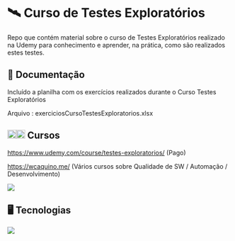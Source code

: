 # :artificial_satellite: Curso de Testes Exploratórios

Repo que contém material sobre o curso de Testes Exploratórios realizado na Udemy para conhecimento e aprender, na prática, como são realizados estes testes.

## :briefcase: Documentação

Incluído a planilha com os exercícios realizados durante o Curso Testes Exploratórios

<p> Arquivo : exerciciosCursoTestesExploratorios.xlsx </p> 

## <code><img src="https://github.githubassets.com/images/icons/emoji/unicode/1f393.png" width="20"></code><code><img src="https://github.githubassets.com/images/icons/emoji/unicode/1f4da.png" width="20"></code> Cursos

https://www.udemy.com/course/testes-exploratorios/ (Pago)

https://wcaquino.me/ (Vários cursos sobre Qualidade de SW / Automação / Desenvolvimento)

<code><img src="https://img.shields.io/badge/Udemy-EC5252?style=for-the-badge&logo=Udemy&logoColor=white"></code>

## :desktop_computer: Tecnologias

<img src="https://img.shields.io/badge/Microsoft%C2%AE%20Excel%C2%AE-Vers%C3%A3o%202112%20Build%2016.0.14729.20312%2064%20bits-orange" />
